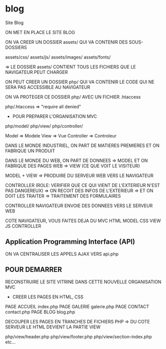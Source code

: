 # blog

Site Blog

ON MET EN PLACE LE SITE BLOG


ON VA CREER UN DOSSIER assets/ QUI VA CONTENIR DES SOUS-DOSSIERS

assets/css/
assets/js/
assets/images/
assets/fonts/

=> LE DOSSIER assets/ CONTIENT TOUS LES FICHIERS QUE LE NAVIGATEUR PEUT CHARGER

ON PEUT CREER UN DOSSIER php/
QUI VA CONTENIR LE CODE QUI NE SERA PAS ACCESSIBLE AU NAVIGATEUR

ON VA PROTEGER CE DOSSIER php/ AVEC UN FICHIER .htaccess

php/.htaccess   => "require all denied"

* POUR PREPARER L'ORGANISATION MVC

php/model/
php/view/
php/controller/

Model           => Modele
View            => Vue
Controller      => Controleur

DANS LE MONDE INDUSTRIEL, 
ON PART DE MATIERES PREMIERES 
ET ON FABRIQUE UN PRODUIT

DANS LE MONDE DU WEB, 
ON PART DE DONNEES              => MODEL
ET ON FABRIQUE DES PAGES WEB    => VIEW (CE QUE VOIT LE VISITEUR)


MODEL + VIEW => PRODUIRE DU SERVEUR WEB VERS LE NAVIGATEUR

CONTROLLER
(ROLE: VERIFIER QUE CE QUI VIENT DE L'EXTERIEUR N'EST PAS DANGEREUX)
=> ON RECOIT DES INFOS DE L'EXTERIEUR 
=> ET ON DOIT LES TRAITER
=> TRAITEMENT DES FORMULAIRES

CONTROLLER
NAVIGATEUR ENVOIE DES DONNEES VERS LE SERVEUR WEB


COTE NAVIGATEUR, VOUS FAITES DEJA DU MVC
HTML        MODEL
CSS         VIEW
JS          CONTROLLER



## Application Programming Interface (API)

ON VA CENTRALISER LES APPELS AJAX VERS api.php


## POUR DEMARRER

RECONSTRUIRE LE SITE VITRINE DANS CETTE NOUVELLE ORGANISATION MVC

* CREER LES PAGES EN HTML, CSS

PAGE ACCUEIL    index.php
PAGE GALERIE    galerie.php
PAGE CONTACT    contact.php
PAGE BLOG       blog.php

DECOUPER LES PAGES EN TRANCHES DE FICHIERS PHP
=> DU COTE SERVEUR LE HTML DEVIENT LA PARTIE VIEW

php/view/header.php
php/view/footer.php
php/view/section-index.php
etc...




